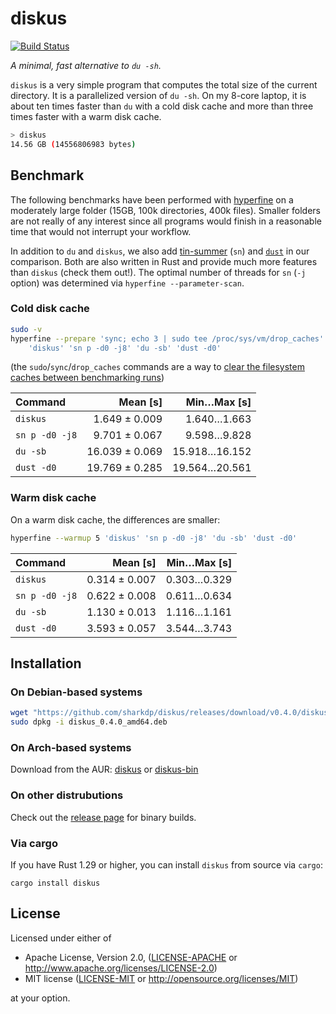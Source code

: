 # diskus

[![Build Status](https://travis-ci.org/sharkdp/diskus.svg?branch=master)](https://travis-ci.org/sharkdp/diskus)

*A minimal, fast alternative to `du -sh`.*

`diskus` is a very simple program that computes the total size of the current directory. It is a
parallelized version of `du -sh`. On my 8-core laptop, it is about ten times faster than `du` with
a cold disk cache and more than three times faster with a warm disk cache.

``` bash
> diskus
14.56 GB (14556806983 bytes)
```

## Benchmark

The following benchmarks have been performed with [hyperfine](https://github.com/sharkdp/hyperfine) on
a moderately large folder (15GB, 100k directories, 400k files). Smaller folders are not really of any
interest since all programs would finish in a reasonable time that would not interrupt your workflow.

In addition to `du` and `diskus`, we also add [tin-summer](https://github.com/vmchale/tin-summer) (`sn`) and
[`dust`](https://github.com/bootandy/dust) in our comparison. Both are also written in Rust and provide
much more features than `diskus` (check them out!). The optimal number of threads for `sn` (`-j` option) was
determined via `hyperfine --parameter-scan`.

### Cold disk cache

```bash
sudo -v
hyperfine --prepare 'sync; echo 3 | sudo tee /proc/sys/vm/drop_caches' \
    'diskus' 'sn p -d0 -j8' 'du -sb' 'dust -d0'
```
(the `sudo`/`sync`/`drop_caches` commands are a way to
[clear the filesystem caches between benchmarking runs](https://github.com/sharkdp/hyperfine#io-heavy-programs))

| Command | Mean [s] | Min…Max [s] |
|:---|---:|---:|
| `diskus` | 1.649 ± 0.009 | 1.640…1.663 |
| `sn p -d0 -j8` | 9.701 ± 0.067 | 9.598…9.828 |
| `du -sb` | 16.039 ± 0.069 | 15.918…16.152 |
| `dust -d0` | 19.769 ± 0.285 | 19.564…20.561 |


### Warm disk cache

On a warm disk cache, the differences are smaller:
```bash
hyperfine --warmup 5 'diskus' 'sn p -d0 -j8' 'du -sb' 'dust -d0'
```

| Command | Mean [s] | Min…Max [s] |
|:---|---:|---:|
| `diskus` | 0.314 ± 0.007 | 0.303…0.329 |
| `sn p -d0 -j8` | 0.622 ± 0.008 | 0.611…0.634 |
| `du -sb` | 1.130 ± 0.013 | 1.116…1.161 |
| `dust -d0` | 3.593 ± 0.057 | 3.544…3.743 |


## Installation

### On Debian-based systems

``` bash
wget "https://github.com/sharkdp/diskus/releases/download/v0.4.0/diskus_0.4.0_amd64.deb"
sudo dpkg -i diskus_0.4.0_amd64.deb
```

### On Arch-based systems

Download from the AUR: [diskus](https://aur.archlinux.org/packages/diskus/) or [diskus-bin](https://aur.archlinux.org/packages/diskus-bin/)

### On other distrubutions

Check out the [release page](https://github.com/sharkdp/diskus/releases) for binary builds.

### Via cargo

If you have Rust 1.29 or higher, you can install `diskus` from source via `cargo`:
```
cargo install diskus
```

## License

Licensed under either of

 * Apache License, Version 2.0, ([LICENSE-APACHE](LICENSE-APACHE) or http://www.apache.org/licenses/LICENSE-2.0)
 * MIT license ([LICENSE-MIT](LICENSE-MIT) or http://opensource.org/licenses/MIT)

at your option.
